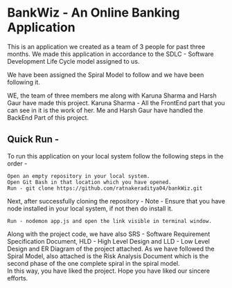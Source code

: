 # BankWiz - An Online Banking Application

This is an application we created as a team of 3 people for past three months. We made this application in accordance to the SDLC - Software Development Life Cycle model assigned to us.

We have been assigned the Spiral Model to follow and we have been following it.

WE, the team of three members me along with Karuna Sharma and Harsh Gaur have made this project.
Karuna Sharma - All the FrontEnd part that you can see in it is the work of her.
Me and Harsh Gaur have handled the BackEnd Part of this project.

## Quick Run -

To run this application on your local system follow the following steps in the order -

```
Open an empty repository in your local system.
Open Git Bash in that location which you have opened.
Run - git clone https://github.com/ratnakeraditya04/bankWiz.git
```

Next, after successfully cloning the repository -
Note - Ensure that you have node installed in your local system, if not then do install it.

```
Run - nodemon app.js and open the link visible in terminal window.
```

Along with the project code, we have also SRS - Software Requirement Specification Document, HLD - High Level Design and LLD - Low Level Design and ER Diagram of the project attached. 
As we have followed the Spiral Model, also attached is the Risk Analysis Document which is the second phase of the one complete spiral in the spiral model.   
In this way, you have liked the project. Hope you have liked our sincere efforts.
